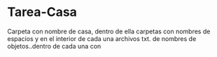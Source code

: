 # Tarea-Casa
Carpeta con nombre de casa, dentro de ella carpetas con nombres de espacios y en el interior de cada una archivos txt. de nombres de objetos..dentro de cada una con 
